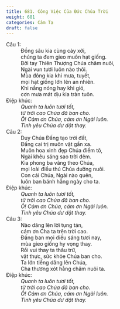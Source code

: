 ```yaml
---
title: 681. Công Việc Của Đức Chúa Trời
weight: 681
categories: Cảm Tạ
draft: false
---
```

<dl><dt>Câu 1:</dt><dd data-verse="1">Đồng sâu kia cùng cày xới, <br/>chúng ta đem gieo muôn hạt giống. <br/>Bởi tay Thiên Thượng Chúa chăm nuôi, <br/>Ngài vun tưới luôn nào thôi. <br/>Mùa đông kia khi mưa, tuyết, <br/>mọi hạt giống lớn lên an nhiên. <br/>Khi nắng nóng hay khi gió, <br/>cơn mưa mát dịu kia tràn tuôn. </dd><dt>Điệp khúc:</dt><dd data-chorus="1"><em>Quanh ta luôn tươi tốt, <br/>từ trời cao Chúa đã ban cho. <br/>Ô! Cám ơn Chúa, cám ơn Ngài luôn. <br/>Tình yêu Chúa dư dật thay. </em></dd><dt>Câu 2:</dt><dd data-verse="2">Duy Chúa Đấng tạo trời đất, <br/>Đấng cai trị muôn vật gần xa. <br/>Muôn hoa xinh đẹp Chúa điểm tô, <br/>Ngài khêu sáng sao trời đêm. <br/>Kìa phong ba vâng theo Chúa, <br/>mọi loài điểu thú Chúa dưỡng nuôi. <br/>Con cái Chúa, Ngài nào quên, <br/>luôn ban bánh hằng ngày cho ta. </dd><dt>Điệp khúc:</dt><dd data-chorus="1"><em>Quanh ta luôn tươi tốt, <br/>từ trời cao Chúa đã ban cho. <br/>Ô! Cám ơn Chúa, cám ơn Ngài luôn. <br/>Tình yêu Chúa dư dật thay. </em></dd><dt>Câu 3:</dt><dd data-verse="3">Nào dâng lên lời tụng tán, <br/>cám ơn Cha ta trên trời cao. <br/>Đấng ban mọi điều sáng tươi nay, <br/>mùa gieo giống hy vọng thay. <br/>Rồi vui thay ta thâu trữ, <br/>vật thực, sức khỏe Chúa ban cho. <br/>Ta lớn tiếng dâng lên Chúa, <br/>Cha thương xót hằng chăm nuôi ta. </dd><dt>Điệp khúc:</dt><dd data-chorus="1"><em>Quanh ta luôn tươi tốt, <br/>từ trời cao Chúa đã ban cho. <br/>Ô! Cám ơn Chúa, cám ơn Ngài luôn. <br/>Tình yêu Chúa dư dật thay. </em></dd></dl>
